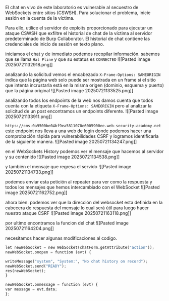 El chat en vivo de este laboratorio es vulnerable al secuestro de WebSockets entre sitios (CSWSH). Para solucionar el problema, inicie sesión en la cuenta de la víctima.

Para ello, utilice el servidor de exploits proporcionado para ejecutar un ataque CSWSH que exfiltre el historial de chat de la víctima al servidor predeterminado de Burp Collaborator. El historial de chat contiene las credenciales de inicio de sesión en texto plano.


iniciamos el chat y de inmediato podemos recopilar información. sabemos que se llama `Hal Pline` y que su estatus es `CONNECTED`
![[Pasted image 20250721132918.png]]

analizando la solicitud vemos el encabezado `X-Frame-Options: SAMEORIGIN` indica que la página web solo puede ser mostrada en un frame si el sitio que intenta incrustarla está en la misma origen (dominio, esquema y puerto) que la página original
![[Pasted image 20250721133525.png]]

analizando todos los endpoints de la web nos damos cuenta que todos cuenta con la etiqueta `X-Frame-Options: SAMEORIGIN` pero al analizar la solicitud de un post encontramos un endpoints diferente. 
![[Pasted image 20250721133911.png]]

`https://cms-0a9500be04bf9ea5811070e6005900ee.web-security-academy.net` 
este endpoint nos lleva a una web de login donde podemos hacer una comprobación rápida para vulnerabilidades CSRF y logramos identificarla de la siguiente manera.
![[Pasted image 20250721134247.png]]

en el WebSockets History podemos ver el mensaje que hacemos al servidor y su contenido
![[Pasted image 20250721134538.png]]

y también el mensaje que regresa el servido
![[Pasted image 20250721134733.png]]

podemos enviar esta petición al repeater para ver como la respuesta y todos los mensajes que hemos intercambiado con el WebSocket
![[Pasted image 20250721162752.png]]

ahora bien. podemos ver que la dirección del websocket esta definida en la cabecera de respuesta del mensaje lo cual será útil para luego hacer nuestro ataque CSRF
![[Pasted image 20250721163118.png]]

por ultimo encontramos la funcion del chat 
![[Pasted image 20250721164204.png]]

necesitamos hacer algunas modificaciones al codigo.

```python
let newWebSocket = new WebSocket(chatForm.getAttribute("action"));
newWebSocket.onopen = function (evt) {

writeMessage("system", "System:", "No chat history on record");
newWebSocket.send("READY");
res(newWebSocket);
}

newWebSocket.onmessage = function (evt) {
var message = evt.data;
};
```

